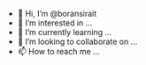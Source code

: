 - 👋 Hi, I’m @boransirait
- 👀 I’m interested in ...
- 🌱 I’m currently learning ...
- 💞️ I’m looking to collaborate on ...
- 📫 How to reach me ...

<!---
boransirait/boransirait is a ✨ special ✨ repository because its `README.md` (this file) appears on your GitHub profile.
You can click the Preview link to take a look at your changes.
--->
